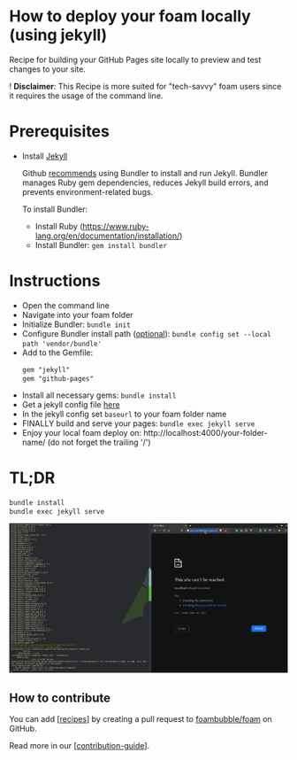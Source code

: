
# How to deploy your foam locally (using jekyll)

Recipe for building your GitHub Pages site locally to preview and test changes to your site.

! **Disclaimer**: This Recipe is more suited for "tech-savvy" foam users since it requires the usage of the command line.

# Prerequisites
- Install [Jekyll](https://jekyllrb.com/docs/installation/)

    Github [recommends](https://docs.github.com/en/github/working-with-github-pages/testing-your-github-pages-site-locally-with-jekyll) using Bundler to install and run Jekyll. Bundler manages Ruby gem dependencies, reduces Jekyll build errors, and prevents environment-related bugs. 
    
    To install Bundler:

    - Install Ruby (https://www.ruby-lang.org/en/documentation/installation/)
    - Install Bundler: `gem install bundler`

# Instructions
- Open the command line
- Navigate into your foam folder
- Initialize Bundler: `bundle init`
- Configure Bundler install path ([optional](https://jekyllrb.com/tutorials/using-jekyll-with-bundler/#configure-bundler-install-path)): `bundle config set --local path 'vendor/bundle'`
- Add to the Gemfile:
    ```
    gem "jekyll"
    gem "github-pages"
    ```
- Install all necessary gems: `bundle install`
- Get a jekyll config file [here](https://jekyllrb.com/docs/configuration/default/)
- In the jekyll config set `baseurl` to your foam folder name
- FINALLY build and serve your pages: `bundle exec jekyll serve`
- Enjoy your local foam deploy on: http://localhost:4000/your-folder-name/ (do not forget the trailing '/')

# TL;DR
```
bundle install
bundle exec jekyll serve
```

![Demo](assets/images/local-deploy.gif)

## How to contribute

You can add [[recipes]] by creating a pull request to [foambubble/foam](https://github.com/foambubble/foam) on GitHub.

Read more in our [[contribution-guide]]. 

[//begin]: # "Autogenerated link references for markdown compatibility"
[recommended-extensions]: recommended-extensions "Recommended Extensions"
[recipes]: recipes "Recipes"
[contribution-guide]: contribution-guide "Contribution Guide"
[//end]: # "Autogenerated link references"

